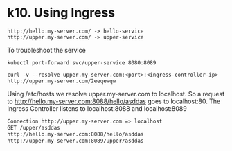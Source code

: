 # k10. Using Ingress

```
http://hello.my-server.com/ -> hello-service
http://upper.my-server.com/ -> upper-service
```
To troubleshoot the service
```
kubectl port-forward svc/upper-service 8080:8089
```

```
curl -v --resolve upper.my-server.com:<port>:<ingress-controller-ip> http://upper.my-server.com/2eeqewqw
```
Using /etc/hosts we resolve upper.my-server.com to localhost.
So a request to http://hello.my-server.com:8088/hello/asddas goes to localhost:80.
The Ingress Controller listens to localhost:8088 and localhost:8089

```bash
Connection http://upper.my-server.com => localhost 
GET /upper/asddas
http://hello.my-server.com:8088/hello/asddas
http://upper.my-server.com:8089/upper/asddas
```
